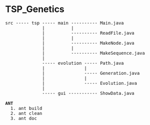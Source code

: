 # TSP_Genetics

<pre>
src ----- tsp ----- main ---------- Main.java
              |          |     
              |          ---------- ReadFile.java
              |          |
              |          ---------- MakeNode.java
              |          |
              |          ---------- MakeSequence.java
              |
              ----- evolution ----- Path.java
              |               |
              |               ----- Generation.java
              |               |
              |               ----- Evolution.java
              |               
              ----- gui ----------- ShowData.java
              
<b>ANT</b>
  1. ant build
  2. ant clean
  3. ant doc

</pre>
